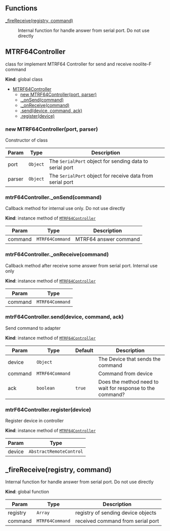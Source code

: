 ## Functions

<dl>
<dt><a href="#_fireReceive">_fireReceive(registry, command)</a></dt>
<dd><p>Internal function for handle answer from serial port. Do not use directly</p>
</dd>
</dl>

<a name="MTRF64Controller"></a>

## MTRF64Controller

class for implement MTRF64 Controller for send and receive noolite-F command

**Kind**: global class  

* [MTRF64Controller](#MTRF64Controller)
    * [new MTRF64Controller(port, parser)](#new_MTRF64Controller_new)
    * [._onSend(command)](#MTRF64Controller+_onSend)
    * [._onReceive(command)](#MTRF64Controller+_onReceive)
    * [.send(device, command, ack)](#MTRF64Controller+send)
    * [.register(device)](#MTRF64Controller+register)

<a name="new_MTRF64Controller_new"></a>

### new MTRF64Controller(port, parser)
Constructor of class


| Param | Type | Description |
| --- | --- | --- |
| port | <code>Object</code> | The `SerialPort` object for sending data to serial port |
| parser | <code>Object</code> | The `SerialPort` object for receive data from serial port |

<a name="MTRF64Controller+_onSend"></a>

### mtrF64Controller.\_onSend(command)
Callback method for internal use only. Do not use directly

**Kind**: instance method of [<code>MTRF64Controller</code>](#MTRF64Controller)  

| Param | Type | Description |
| --- | --- | --- |
| command | <code>MTRF64Command</code> | MTRF64 answer command |

<a name="MTRF64Controller+_onReceive"></a>

### mtrF64Controller.\_onReceive(command)
Callback method after receive some answer from serial port. Internal use only

**Kind**: instance method of [<code>MTRF64Controller</code>](#MTRF64Controller)  

| Param | Type |
| --- | --- |
| command | <code>MTRF64Command</code> | 

<a name="MTRF64Controller+send"></a>

### mtrF64Controller.send(device, command, ack)
Send command to adapter

**Kind**: instance method of [<code>MTRF64Controller</code>](#MTRF64Controller)  

| Param | Type | Default | Description |
| --- | --- | --- | --- |
| device | <code>Object</code> |  | The Device that sends the command |
| command | <code>MTRF64Command</code> |  | Command from device |
| ack | <code>boolean</code> | <code>true</code> | Does the method need to wait for response to the command? |

<a name="MTRF64Controller+register"></a>

### mtrF64Controller.register(device)
Register device in controller

**Kind**: instance method of [<code>MTRF64Controller</code>](#MTRF64Controller)  

| Param | Type |
| --- | --- |
| device | <code>AbstractRemoteControl</code> | 

## \_fireReceive(registry, command)
Internal function for handle answer from serial port. Do not use directly

**Kind**: global function  

| Param | Type | Description |
| --- | --- | --- |
| registry | <code>Array</code> | registry of sending device objects |
| command | <code>MTRF64Command</code> | received command from serial port |

